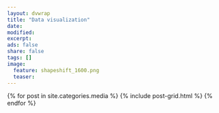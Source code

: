 ```yaml
---
layout: dvwrap
title: "Data visualization"
date:
modified:
excerpt:
ads: false
share: false
tags: []
image:
  feature: shapeshift_1600.png
  teaser:
---
```


<div class="tiles">
{% for post in site.categories.media %}
  {% include post-grid.html %}
{% endfor %}
</div><!-- /.tiles -->